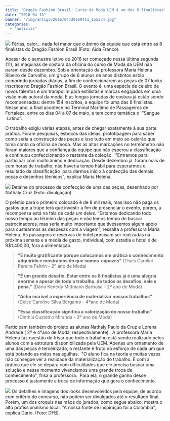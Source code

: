 ```yaml
---
title: "Dragão Fashion Brasil: Curso de Moda UEM é um dos 8 finalistas"
date: "2016-04-13"
banner: "/img/antigo/2016/04/20160411_155334.jpg"
categories: 
  - "noticias"
---
```


![](/img/antigo/2016/04/20160411_155334.jpg) Férias, calor... nada foi maior que o ânimo da equipe que está entre as 8 finalistas do Dragão Fashion Brasil (Foto: Aida Franco).

Apesar de o semestre letivo de 2016 ter começado nessa última segunda (11), as máquinas de costura da oficina do curso de Moda da UEM não param desde dezembro. Sob a orientação da professora Maria Helena Ribeiro de Carvalho, um grupo de 6 alunos de anos distintos estão cumprindo jornadas diárias, a fim de confeccionarem as peças de 07 looks inscritos no Dragão Fashion Brasil. O evento é  uma espécie de celeiro de novos talentos e um trampolim para estilistas e marcas engajados em uma visão mais autoral da moda. E as longas jornadas de costura já estão sendo recompensadas: dentre 154 inscritos, a equipe foi uma das 8 finalistas. Nesse ano, a final acontece no Terminal Marítimo de Passageiros de Fortaleza, entre os dias 04 a 07 de maio, e tem como temática o  "Sangue  Latino".

O trabalho exigiu várias etapas, antes de chegar exatamente à sua parte prática. Foram pesquisas, esboços das ideias, prototipagem para saber como seria a construção das peças e isso tudo em meio ao calorão que toma conta da oficina de moda. Mas as altas marcações no termômetro não foram maiores que a confiança da equipe que não esperou a classificação e continuou confeccionando o restante da coleção.  "Entramos para participar com muito ânimo e dedicação. Desde dezembro já  foram mais de cem horas de trabalho, não haveria tempo hábil para esperarmos o resultado da classificação  para darmos início à confecção das demais peças e desenhos técnicos", explica Maria Helena.

![](/img/antigo/2016/04/20160216_144832.jpg) Detalhe do processo de confecção de uma das peças, desenhado por Nathaly Cruz (Foto: divulgação).

O prêmio para o primeiro colocado é de 8 mil reais, mas isso não paga os gastos que a trupe terá que investir a fim de presenciar o evento, porém, a recompensa está na fala de cada um deles. "Estamos dedicando todo nosso tempo ao término das peças e não temos tempo de buscar patrocinadores, mas seria muito importante que tivéssemos algum apoio para custearmos as despesas com a viagem", ressalta a professora Maria Helena. As passagens e reservas de hotel precisam ser realizadas na próxima semana e a média de gasto, individual, com estadia e hotel é de R$1.400,00, fora a alimentação.

> **"É muito gratificante porque colocamos em prática o conhecimento adquirido e mostramos do que somos  capazes"** (Thaís Carolini Pereira Feltrin - 2º ano de Moda)

> **"É um grande desafio. Estar entre os 8 finalistas já é uma alegria enorme e apesar de todo o trabalho, de todos os desafios, vale a pena."** (Dário Kenedy Mittmann Barbosa - 2º ano de Moda) 

> **"Acho incrível a experiência de materializar nossos trabalhos"** (Deise Caroline Silva Bérgamo - 4ºano de Moda)

> **"Essa classificação significa a valorização do nosso trabalho"** (Cinthía Custódio Miranda - 3º ano de Moda) 

Participam também do projeto as alunas Nathaly Paulo da Cruz e Lorena Andrade ( 2º e 4ºano de Moda, respectivamente).  A professora Maria Helena faz questão de frisar que todo o trabalho está sendo realizado pelos alunos com a estrutura disponibilizada pela UEM. Apenas um ornamento de uma das peças é terceirizado, o restante é fruto do esforço de cada um que está botando as mãos nas agulhas.  "O aluno fica na teoria e muitas vezes não consegue ver a realidade da materialização do trabalho. É com a prática que ele se depara com dificuldades que ele precisa buscar uma solução e nesse momento vivenciamos uma grande troca de conhecimento", frisa a professora.  Para ela, o grande ganho desse processo é justamente a troca de informação que gera o conhecimento.

![](/img/antigo/2016/04/dragão-1.png) Os detalhes e imagens dos looks desenvolvidos pela equipe, de acordo com critério do concurso, não podem ser divulgados até o resultado final. Porém, um dos croquis nas mãos do jurados, como segue abaixo, mostra o alto profissionalismo local. "A nossa fonte de inspiração foi a Colômbia", explica Dário. (Foto: DFB).
